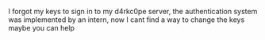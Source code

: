 I forgot my keys to sign in to my d4rkc0pe server, the authentication system was implemented by an intern, now I cant find a way to change the keys maybe you can help
